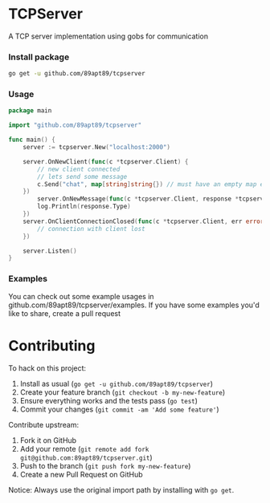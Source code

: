 # TCPServer
A TCP server implementation using gobs for communication

### Install package

``` bash
go get -u github.com/89apt89/tcpserver
```

### Usage

``` go
package main

import "github.com/89apt89/tcpserver"

func main() {
	server := tcpserver.New("localhost:2000")

	server.OnNewClient(func(c *tcpserver.Client) {
		// new client connected
		// lets send some message
		c.Send("chat", map[string]string{}) // must have an empty map even if it isn't used
	})
		server.OnNewMessage(func(c *tcpserver.Client, response *tcpserver.CommunicationData) {
		log.Println(response.Type)
	})
	server.OnClientConnectionClosed(func(c *tcpserver.Client, err error) {
		// connection with client lost
	})

	server.Listen()
}
```

### Examples
You can check out some example usages in github.com/89apt89/tcpserver/examples. If you have some examples you'd like to share, create a pull request

# Contributing

To hack on this project:

1. Install as usual (`go get -u github.com/89apt89/tcpserver`)
2. Create your feature branch (`git checkout -b my-new-feature`)
3. Ensure everything works and the tests pass (`go test`)
4. Commit your changes (`git commit -am 'Add some feature'`)

Contribute upstream:

1. Fork it on GitHub
2. Add your remote (`git remote add fork git@github.com:89apt89/tcpserver.git`)
3. Push to the branch (`git push fork my-new-feature`)
4. Create a new Pull Request on GitHub

Notice: Always use the original import path by installing with `go get`.
